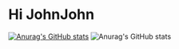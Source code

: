 # Hi JohnJohn
[![Anurag's GitHub stats](https://github-readme-stats.vercel.app/apiJohnJohn081anuraghazra)](https://github.com/anuraghazra/github-readme-stats) 
![Anurag's GitHub stats](https://github-readme-stats.vercel.app/apiJohnJohn081anuraghazra&show_icons=true&theme=radical)
